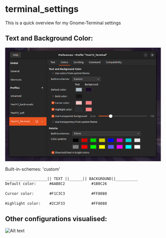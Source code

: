 # terminal_settings
This is a quick  overview for my Gnome-Terminal settings





## Text and Background Color:
![Alt text](text_and_background_color.png)

Built-in-schemes:  'custom'
```
___________________|| TEXT ||______|| BACKGROUND||__________
Default color:      #AAB8C2            #1B0C26

Cursor color:       #F1C3C3            #FF8080

Highlight color:    #2C2F33            #FF8080

```


## Other configurations visualised:
![Alt text](text_and_background_color.jpg)
